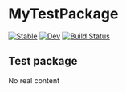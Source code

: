 # MyTestPackage

[![Stable](https://img.shields.io/badge/docs-stable-blue.svg)](https://fieldofnodes.github.io/MyTestPackage.jl/stable/)
[![Dev](https://img.shields.io/badge/docs-dev-blue.svg)](https://fieldofnodes.github.io/MyTestPackage.jl/dev/)
[![Build Status](https://github.com/fieldofnodes/MyTestPackage.jl/actions/workflows/CI.yml/badge.svg?branch=main)](https://github.com/fieldofnodes/MyTestPackage.jl/actions/workflows/CI.yml?query=branch%3Amain)


## Test package

No real content
